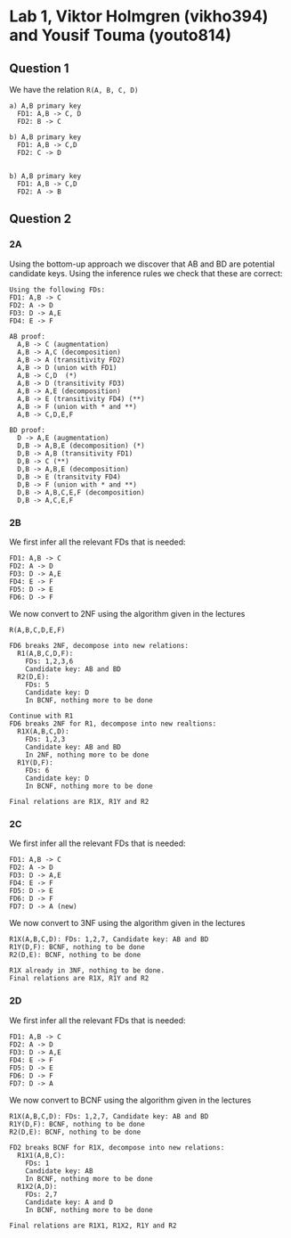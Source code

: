 # Lab 1, Viktor Holmgren (vikho394) and Yousif Touma (youto814)

## Question 1
We have the relation `R(A, B, C, D)`

```
a) A,B primary key
  FD1: A,B -> C, D
  FD2: B -> C

b) A,B primary key
  FD1: A,B -> C,D
  FD2: C -> D


b) A,B primary key
  FD1: A,B -> C,D
  FD2: A -> B
```

## Question 2

### 2A
Using the bottom-up approach we discover that AB and BD are potential candidate
keys. Using the inference rules we check that these are correct:

```
Using the following FDs:
FD1: A,B -> C
FD2: A -> D
FD3: D -> A,E
FD4: E -> F

AB proof:
  A,B -> C (augmentation)
  A,B -> A,C (decomposition)
  A,B -> A (transitivity FD2)
  A,B -> D (union with FD1)
  A,B -> C,D  (*)
  A,B -> D (transitivity FD3)
  A,B -> A,E (decomposition)
  A,B -> E (transitivity FD4) (**)
  A,B -> F (union with * and **)
  A,B -> C,D,E,F

BD proof:
  D -> A,E (augmentation)
  D,B -> A,B,E (decomposition) (*)
  D,B -> A,B (transitivity FD1)
  D,B -> C (**)
  D,B -> A,B,E (decomposition)
  D,B -> E (transitvity FD4)
  D,B -> F (union with * and **)
  D,B -> A,B,C,E,F (decomposition)
  D,B -> A,C,E,F
```

### 2B
We first infer all the relevant FDs that is needed:

```
FD1: A,B -> C
FD2: A -> D
FD3: D -> A,E
FD4: E -> F
FD5: D -> E
FD6: D -> F
```
We now convert to 2NF using the algorithm given in the lectures

```
R(A,B,C,D,E,F)

FD6 breaks 2NF, decompose into new relations:
  R1(A,B,C,D,F):
    FDs: 1,2,3,6
    Candidate key: AB and BD
  R2(D,E):
    FDs: 5
    Candidate key: D
    In BCNF, nothing more to be done

Continue with R1
FD6 breaks 2NF for R1, decompose into new realtions:
  R1X(A,B,C,D):
    FDs: 1,2,3
    Candidate key: AB and BD
    In 2NF, nothing more to be done
  R1Y(D,F):
    FDs: 6
    Candidate key: D
    In BCNF, nothing more to be done

Final relations are R1X, R1Y and R2
```

### 2C
We first infer all the relevant FDs that is needed:

```
FD1: A,B -> C
FD2: A -> D
FD3: D -> A,E
FD4: E -> F
FD5: D -> E
FD6: D -> F
FD7: D -> A (new)
```
We now convert to 3NF using the algorithm given in the lectures

```
R1X(A,B,C,D): FDs: 1,2,7, Candidate key: AB and BD
R1Y(D,F): BCNF, nothing to be done
R2(D,E): BCNF, nothing to be done

R1X already in 3NF, nothing to be done.
Final relations are R1X, R1Y and R2
```

### 2D
We first infer all the relevant FDs that is needed:

```
FD1: A,B -> C
FD2: A -> D
FD3: D -> A,E
FD4: E -> F
FD5: D -> E
FD6: D -> F
FD7: D -> A
```
We now convert to BCNF using the algorithm given in the lectures

```
R1X(A,B,C,D): FDs: 1,2,7, Candidate key: AB and BD
R1Y(D,F): BCNF, nothing to be done
R2(D,E): BCNF, nothing to be done

FD2 breaks BCNF for R1X, decompose into new relations:
  R1X1(A,B,C):
    FDs: 1
    Candidate key: AB
    In BCNF, nothing more to be done
  R1X2(A,D):
    FDs: 2,7
    Candidate key: A and D
    In BCNF, nothing more to be done

Final relations are R1X1, R1X2, R1Y and R2
```



















